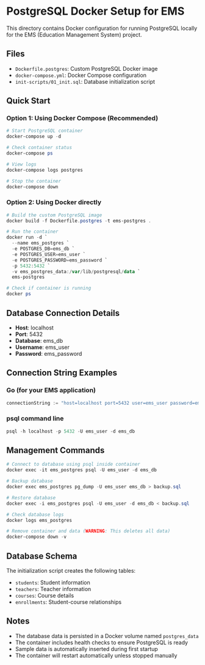 # PostgreSQL Docker Setup for EMS

This directory contains Docker configuration for running PostgreSQL locally for the EMS (Education Management System) project.

## Files

- `Dockerfile.postgres`: Custom PostgreSQL Docker image
- `docker-compose.yml`: Docker Compose configuration
- `init-scripts/01_init.sql`: Database initialization script

## Quick Start

### Option 1: Using Docker Compose (Recommended)

```powershell
# Start PostgreSQL container
docker-compose up -d

# Check container status
docker-compose ps

# View logs
docker-compose logs postgres

# Stop the container
docker-compose down
```

### Option 2: Using Docker directly

```powershell
# Build the custom PostgreSQL image
docker build -f Dockerfile.postgres -t ems-postgres .

# Run the container
docker run -d `
  --name ems_postgres `
  -e POSTGRES_DB=ems_db `
  -e POSTGRES_USER=ems_user `
  -e POSTGRES_PASSWORD=ems_password `
  -p 5432:5432 `
  -v ems_postgres_data:/var/lib/postgresql/data `
  ems-postgres

# Check if container is running
docker ps
```

## Database Connection Details

- **Host**: localhost
- **Port**: 5432
- **Database**: ems_db
- **Username**: ems_user
- **Password**: ems_password

## Connection String Examples

### Go (for your EMS application)

```go
connectionString := "host=localhost port=5432 user=ems_user password=ems_password dbname=ems_db sslmode=disable"
```

### psql command line

```powershell
psql -h localhost -p 5432 -U ems_user -d ems_db
```

## Management Commands

```powershell
# Connect to database using psql inside container
docker exec -it ems_postgres psql -U ems_user -d ems_db

# Backup database
docker exec ems_postgres pg_dump -U ems_user ems_db > backup.sql

# Restore database
docker exec -i ems_postgres psql -U ems_user -d ems_db < backup.sql

# Check database logs
docker logs ems_postgres

# Remove container and data (WARNING: This deletes all data)
docker-compose down -v
```

## Database Schema

The initialization script creates the following tables:

- `students`: Student information
- `teachers`: Teacher information
- `courses`: Course details
- `enrollments`: Student-course relationships

## Notes

- The database data is persisted in a Docker volume named `postgres_data`
- The container includes health checks to ensure PostgreSQL is ready
- Sample data is automatically inserted during first startup
- The container will restart automatically unless stopped manually
